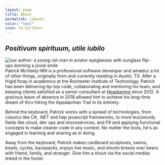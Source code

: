 ```yaml
---
layout: page
title: About
permalink: /about/
color: "teal"
icon: fa-bullhorn
---
```


## _Positivum spirituum, utile iubilo_

<img style="float:left; margin-right: 1rem;" src="http://www.gravatar.com/avatar/50f4741321b7937a870a280e11a0fea5" alt="our author: a young-ish man in aviator eyeglasses with sunglass flip-ups donning a jovial smile" />

Patrick McVeety-Mill is a professional software developer and amateur a lot of other things, originally from and currently residing in Austin, TX. After a frigid foray in academics at the Rochester Institute of Technology, Patrick has been delivering tip-top code, collaborating and mentoring his team, and keeping clients satisfied as a senior consultant at [Headspring](https://headspring.com/) since 2012. A gracious leave of absence in 2018 allowed him to achieve his long-time dream of thru-hiking the Appalachian Trail in its entirety.

Behind the keyboard, Patrick works with a spread of technologies, from classics like C#, .NET and hep javascript frameworks, to more buzzwordy fields like cloud, dev ops and microservices, and F# and applying functional concepts to make cleaner code in any context. No matter the tools, he's as engaged in learning and sharing as in doing.

Away from the keyboard, Patrick makes cardboard sculptures, swims, bowls, cycles, backpacks, enjoys live music, and shoots breeze over beers with friend, family, and stranger. Give him a shout via the social medias linked in the footer.
